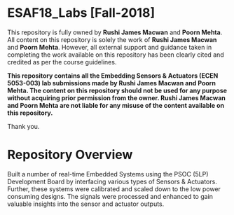 # ESAF18_Labs [Fall-2018]

This repository is fully owned by **Rushi James Macwan** and **Poorn Mehta**. All content on this repository is solely the work of **Rushi James Macwan** and **Poorn Mehta**. However, all external support and guidance taken in completing the work available on this repository has been clearly cited and credited as per the course guidelines.

**This repository contains all the Embedding Sensors & Actuators (ECEN 5053-003) lab submissions made by Rushi James Macwan and Poorn Mehta. The content on this repository should not be used for any purpose without acquiring prior permission from the owner. Rushi James Macwan and Poorn Mehta are not liable for any misuse of the content available on this repository.** 

Thank you.

# Repository Overview

Built a number of real-time Embedded Systems using the PSOC (5LP) Development Board by interfacing various types of Sensors & Actuators. Further, these systems were calibrated and scaled down to the low power consuming designs. The signals were processed and enhanced to gain valuable insights into the sensor and actuator outputs.

